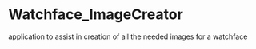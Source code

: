 # Watchface_ImageCreator
application to assist in creation of all the needed images for a watchface

